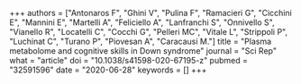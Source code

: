 +++
authors = ["Antonaros F", "Ghini V", "Pulina F", "Ramacieri G", "Cicchini E", "Mannini E", "Martelli A", "Feliciello A", "Lanfranchi S", "Onnivello S", "Vianello R", "Locatelli C", "Cocchi G", "Pelleri MC", "Vitale L", "Strippoli P", "Luchinat C", "Turano P", "Piovesan A", "Caracausi M."]
title = "Plasma metabolome and cognitive skills in Down syndrome"
journal = "Sci Rep"
what = "article"
doi = "10.1038/s41598-020-67195-z"
pubmed = "32591596"
date = "2020-06-28"
keywords = []
+++

